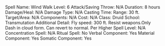 
Spell Name: Wind Walk
Level: 6
Attack/Saving Throw: N/A
Duration: 8 hours
Damage/Heal: N/A
Damage Type: N/A
Casting Time: 
Range: 30 ft.
Target/Area: N/A
Components: N/A
Cost: N/A
Class: Druid
School: Transmutation
Additional Detail: Fly speed: 300 ft. Resist weapons.Only Dash in cloud form. Can revert to normal.
Per Higher Spell Level: N/A
Concentration Spell: N/A
Ritual Spell: No
Verbal Component: Yes
Material Component: Yes
Somatic Component: Yes
